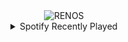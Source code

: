 <div align="center">
<picture>
    <source media="(prefers-color-scheme: dark)" srcset="https://i.ibb.co/3vM1sGh/output-gif.gif">
    <source media="(prefers-color-scheme: light)" srcset="https://i.ibb.co/3vM1sGh/output-gif.gif">
    <img alt="RENOS" src="https://i.ibb.co/3vM1sGh/output-gif.gif">
</picture>
<details>
<summary>Spotify Recently Played</summary>
<img src="https://spotify-recently-played-readme.vercel.app/api?user=31d6d6zerc5ct6kck32na2ozsqf4&unique=1&width=400" alt="Spotify" />
</details>
</div>

<!-- Image deletion URL: https://ibb.co/pQR2PGX/094a3f944049e1552038a6b3a61b8f04 -->